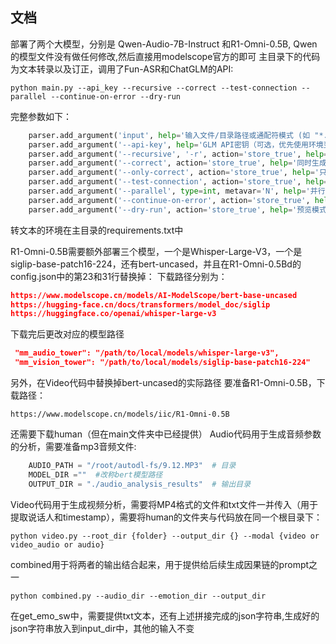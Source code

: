 ## 文档

部署了两个大模型，分别是 Qwen-Audio-7B-Instruct 和R1-Omni-0.5B, Qwen的模型文件没有做任何修改,然后直接用modelscope官方的即可
主目录下的代码为文本转录以及订正，调用了Fun-ASR和ChatGLM的API:
```shell
python main.py --api_key --recursive --correct --test-connection --parallel --continue-on-error --dry-run
```
完整参数如下：
```python
    parser.add_argument('input', help='输入文件/目录路径或通配符模式 (如 "*.txt" 或 "transcripts/")')
    parser.add_argument('--api-key', help='GLM API密钥（可选，优先使用环境变量）')
    parser.add_argument('--recursive', '-r', action='store_true', help='递归处理子目录中的文件')
    parser.add_argument('--correct', action='store_true', help='同时生成纠错版本')
    parser.add_argument('--only-correct', action='store_true', help='只生成纠错版本，不生成检测报告')
    parser.add_argument('--test-connection', action='store_true', help='测试API连接')
    parser.add_argument('--parallel', type=int, metavar='N', help='并行处理的线程数 (默认串行处理)')
    parser.add_argument('--continue-on-error', action='store_true', help='遇到错误时继续处理其他文件')
    parser.add_argument('--dry-run', action='store_true', help='预览模式：只显示要处理的文件，不实际处理')
```
转文本的环境在主目录的requirements.txt中

R1-Omni-0.5B需要额外部署三个模型，一个是Whisper-Large-V3，一个是 siglip-base-patch16-224，还有bert-uncased，并且在R1-Omni-0.5Bd的config.json中的第23和31行替换掉：
下载路径分别为：
```json
https://www.modelscope.cn/models/AI-ModelScope/bert-base-uncased
https://hugging-face.cn/docs/transformers/model_doc/siglip
https://huggingface.co/openai/whisper-large-v3
```
下载完后更改对应的模型路径
```json
 "mm_audio_tower": "/path/to/local/models/whisper-large-v3",
 "mm_vision_tower": "/path/to/local/models/siglip-base-patch16-224"
```
另外，在Video代码中替换掉bert-uncased的实际路径
要准备R1-Omni-0.5B，下载路径：
```shell
https://www.modelscope.cn/models/iic/R1-Omni-0.5B
```
还需要下载human（但在main文件夹中已经提供）
Audio代码用于生成音频参数的分析，需要准备mp3音频文件:
```python
    AUDIO_PATH = "/root/autodl-fs/9.12.MP3"  # 目录
    MODEL_DIR =""  #改称bert模型路径
    OUTPUT_DIR = "./audio_analysis_results"  # 输出目录
```

Video代码用于生成视频分析，需要将MP4格式的文件和txt文件一并传入（用于提取说话人和timestamp），需要将human的文件夹与代码放在同一个根目录下：
```shell
python video.py --root_dir {folder} --output_dir {} --modal {video or video_audio or audio}
```
combined用于将两者的输出结合起来，用于提供给后续生成因果链的prompt之一
```shell
python combined.py --audio_dir --emotion_dir --output_dir
```
在get_emo_sw中，需要提供txt文本，还有上述拼接完成的json字符串,生成好的json字符串放入到input_dir中，其他的输入不变
